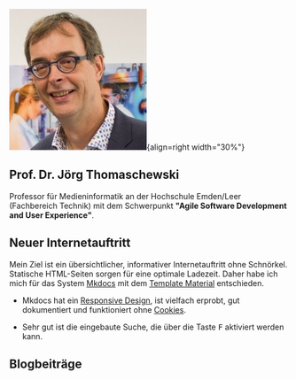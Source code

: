 ![Jörg Thomaschewski](assets/jt.jpg){align=right width="30%"}
## Prof. Dr. Jörg Thomaschewski
Professor für Medieninformatik an der Hochschule Emden/Leer (Fachbereich Technik) mit dem Schwerpunkt **"Agile Software Development and User Experience"**. 

## Neuer Internetauftritt
Mein Ziel ist ein übersichtlicher, informativer Internetauftritt ohne Schnörkel. Statische HTML-Seiten sorgen für eine optimale Ladezeit. Daher habe ich mich für das System [Mkdocs](https://www.mkdocs.org/) mit dem [Template Material](https://squidfunk.github.io/mkdocs-material/) entschieden.

* Mkdocs hat ein [Responsive Design](https://de.wikipedia.org/wiki/Responsive_Webdesign), ist vielfach erprobt, gut dokumentiert und funktioniert ohne [Cookies](https://de.wikipedia.org/wiki/HTTP-Cookie).

* Sehr gut ist die eingebaute Suche, die über die Taste <kbd>F</kbd> aktiviert werden kann.

## Blogbeiträge